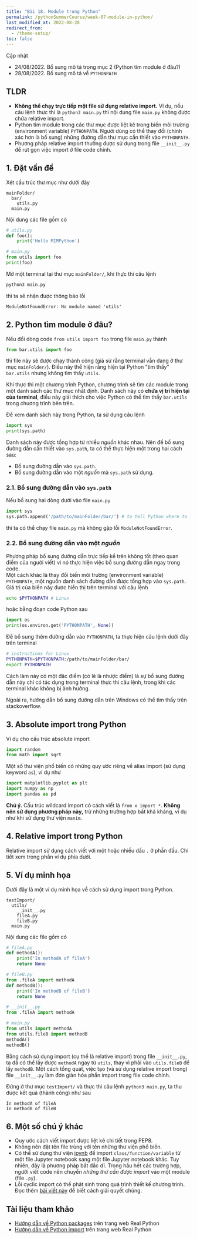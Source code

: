 ```yaml
---
title: "Bài 18. Module trong Python"
permalink: /pythonSummerCourse/week-07-module-in-python/
last_modified_at: 2022-08-28
redirect_from:
  - /theme-setup/
toc: false
---
```


Cập nhật
- 24/08/2022. Bổ sung mô tả trong mục 2 (Python tìm module ở đâu?)
- 28/08/2022. Bổ sung mô tả về `PYTHONPATH`


## TLDR
- **Không thể chạy trực tiếp một file sử dụng relative import.** Ví dụ, nếu câu lệnh thực thi là `python3 main.py` thì nội dung file `main.py` không được chứa relative import.
- Python tìm module trong các thư mục được liệt kê trong biến môi trường (environment variable) `PYTHONPATH`. Người dùng có thể thay đổi (chính xác hơn là bổ sung) những đường dẫn thư mục cần thiết vào `PYTHONPATH`.
- Phương pháp relative import thường được sử dụng trong file `__init__.py` để rút gọn việc import ở file code chính.


## 1. Đặt vấn đề
Xét cấu trúc thư mục như dưới đây
```
mainFolder/
  bar/
    utils.py
  main.py
```
Nội dung các file gồm có
```py
# utils.py
def foo():
    print('Hello MIMPython')

# main.py
from utils import foo
print(foo)
```

Mở một terminal tại thư mục `mainFolder/`, khi thực thi câu lệnh
```sh
python3 main.py
```
thì ta sẽ nhận được thông báo lỗi
```
ModuleNotFoundError: No module named 'utils'
```


## 2. Python tìm module ở đâu?
Nếu đổi dòng code `from utils import foo` trong file `main.py` thành
```py
from bar.utils import foo
```
thì file này sẽ được chạy thành công (giả sử rằng terminal vẫn đang ở thư mục `mainFolder/`). Điều này thể hiện rằng hiện tại Python "tìm thấy" `bar.utils` nhưng không tìm thấy `utils`.

Khi thực thi một chương trình Python, chương trình sẽ tìm các module trong một danh sách các thư mục nhất định. Danh sách này có **chứa vị trí hiện tại của terminal**, điều này giải thích cho việc Python có thể tìm thấy `bar.utils` trong chương trình bên trên.

Để xem danh sách này trong Python, ta sử dụng câu lệnh
```py
import sys
print(sys.path)
```

Danh sách này được tổng hợp từ nhiều _nguồn_ khác nhau. Nên để bổ sung đường dẫn cần thiết vào `sys.path`, ta có thể thực hiện một trong hai cách sau:
- Bổ sung đường dẫn vào `sys.path`.
- Bổ sung đường dẫn vào một _nguồn_ mà `sys.path` sử dụng.

### 2.1. Bổ sung đường dẫn vào `sys.path`
Nếu bổ sung hai dòng dưới vào file `main.py`
```py
import sys
sys.path.append('/path/to/mainFolder/bar/') # to tell Python where to look for "utils"
```
thì ta có thể chạy file `main.py` mà không gặp lỗi `ModuleNotFoundError`.

### 2.2. Bổ sung đường dẫn vào một _nguồn_
Phương pháp bổ sung đường dẫn trực tiếp kể trên không tốt (theo quan điểm của người viết) vì nó thực hiện việc bổ sung đường dẫn ngay trong code. \
Một cách khác là thay đổi biến môi trường (environment variable) `PYTHONPATH`, một nguồn danh sách đường dẫn được tổng hợp vào `sys.path`. Giá trị của biến này được hiển thị trên terminal với câu lệnh
```sh
echo $PYTHONPATH # Linux
```
hoặc bằng đoạn code Python sau
```py
import os
print(os.environ.get('PYTHONPATH', None))
```

Để bổ sung thêm đường dẫn vào `PYTHONPATH`, ta thực hiện câu lệnh dưới đây trên terminal
```sh
# instructions for Linux
PYTHONPATH=$PYTHONPATH:/path/to/mainFolder/bar/
export PYTHONPATH
```
Cách làm này có một đặc điểm (có lẽ là nhược điểm) là sự bổ sung đường dẫn này chỉ có tác dụng trong terminal thực thi câu lệnh, trong khi các terminal khác không bị ảnh hưởng.

Ngoài ra, hướng dẫn bổ sung đường dẫn trên Windows có thể tìm thấy trên stackoverflow.


## 3. Absolute import trong Python
Ví dụ cho cấu trúc absolute import
```py
import random
from math import sqrt
```

Một số thư viện phổ biến có những quy ước riêng về alias import (sử dụng keyword `as`), ví dụ như
```py
import matplotlib.pyplot as plt
import numpy as np
import pandas as pd
```

**Chú ý.** Cấu trúc wildcard import có cách viết là `from x import *`. **Không nên sử dụng phương pháp này,** trừ những trường hợp bất khả kháng, ví dụ như khi sử dụng thư viện `manim`.


## 4. Relative import trong Python
Relative import sử dụng cách viết với một hoặc nhiều dấu `.` ở phần đầu. Chi tiết xem trong phần ví dụ phía dưới.


## 5. Ví dụ minh họa
Dưới đây là một ví dụ minh họa về cách sử dụng import trong Python.

```
testImport/
  utils/
    __init__.py
    fileA.py
    fileB.py
  main.py
```

Nội dung các file gồm có
```py
# fileA.py
def methodA():
    print('In methodA of fileA')
    return None

# fileB.py
from .fileA import methodA
def methodB():
    print('In methodB of fileB')
    return None

# __init__.py
from .fileA import methodA

# main.py
from utils import methodA
from utils.fileB import methodB
methodA()
methodB()
```

Bằng cách sử dụng import (cụ thể là relative import) trong file `__init__.py`, ta đã có thể lấy được `methodA` ngay từ `utils`, thay vì phải vào `utils.fileB` để lấy `methodB`. Một cách tổng quát, việc tạo (và sử dụng relative import trong) file `__init__.py` làm đơn giản hóa phần import trong file code chính.

Đứng ở thư mục `testImport/` và thực thi câu lệnh `python3 main.py`, ta thu được kết quả (thành công) như sau
```
In methodA of fileA
In methodB of fileB
```


## 6. Một số chú ý khác
- Quy ước cách viết import được liệt kê chi tiết trong PEP8.
- Không nên đặt tên file trùng với tên những thư viện phổ biến.
- Có thể sử dụng thư viện [ipynb](https://ipynb.readthedocs.io/en/latest/) để import `class/function/variable` từ một file Jupyter notebook sang một file Jupyter notebook khác. Tuy nhiên, đây là phương pháp bất đắc dĩ. Trong hầu hết các trường hợp, người viết code nên chuyển _những thứ cần được import_ vào một module (file `.py`).
- Lỗi cyclic import có thể phát sinh trong quá trình thiết kế chương trình. Đọc thêm [bài viết này](https://quanhoang-pm.github.io/programming/circular-imports-in-Python/) để biết cách giải quyết chúng.


## Tài liệu tham khảo
- [Hướng dẫn về Python packages](https://realpython.com/python-modules-packages/) trên trang web Real Python
- [Hướng dẫn về Python import](https://realpython.com/python-import/) trên trang web Real Python
